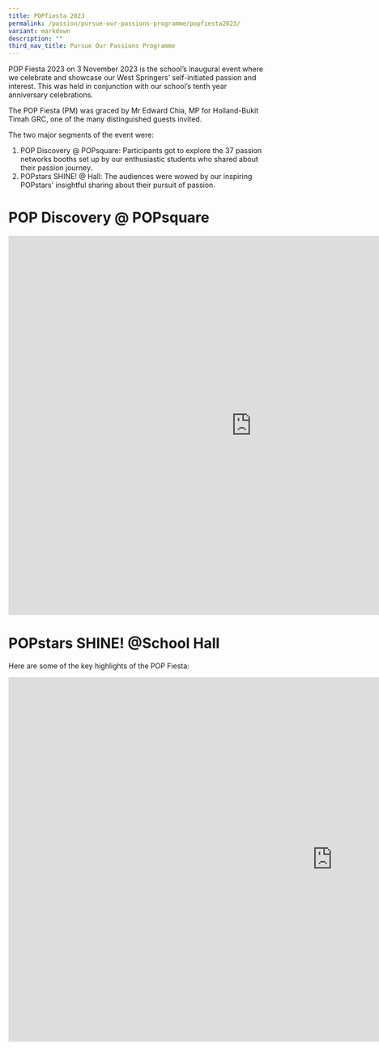 ```yaml
---
title: POPfiesta 2023
permalink: /passion/pursue-our-passions-programme/popfiesta2023/
variant: markdown
description: ""
third_nav_title: Pursue Our Passions Programme
---
```


POP Fiesta 2023 on 3 November 2023 is the school’s inaugural event where we celebrate and showcase our West Springers’ self-initiated passion and interest. This was held in conjunction with our school’s tenth year anniversary celebrations.

The POP Fiesta (PM) was graced by Mr Edward Chia, MP for Holland-Bukit Timah GRC, one of the many distinguished guests invited.

The two major segments of the event were: 
1. POP Discovery @ POPsquare: Participants got to explore the 37 passion networks booths set up by our enthusiastic students who shared about their passion journey. 
2. POPstars SHINE! @ Hall: The audiences were wowed by our inspiring POPstars' insightful sharing about their pursuit of passion. 

# POP Discovery @ POPsquare
<iframe allowfullscreen="true" height="749" width="960" frameborder="0" src="https://docs.google.com/presentation/d/e/2PACX-1vQIRdh7cxtotrGgDTIYSkJZB-0-IV_TLR1A0vc0QalrfFUEQ_bVlN_yJ4Ikul-05ZQ_CsV7OmUn-adC/embed?start=false&amp;loop=false&amp;delayms=3000"></iframe>

# POPstars SHINE! @School Hall



Here are some of the key highlights of the POP Fiesta: 
<iframe title="Post POPfiesta 2023" allow="autoplay; fullscreen; picture-in-picture" frameborder="0" height="720" width="1280" src="https://player.vimeo.com/video/882487294?badge=0&amp;autopause=0&amp;quality_selector=1&amp;player_id=0&amp;app_id=58479"></iframe>


